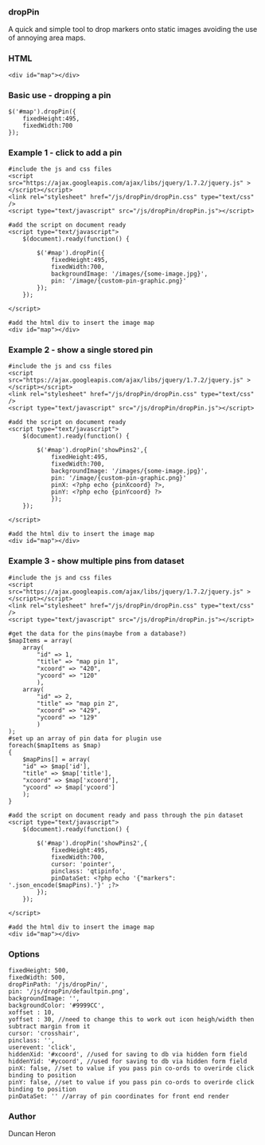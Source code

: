 ### dropPin
A quick and simple tool to drop markers onto static images avoiding the use of annoying area maps.

### HTML
    <div id="map"></div>

### Basic use - dropping a pin
    $('#map').dropPin({
        fixedHeight:495,
        fixedWidth:700
    });

### Example 1 - click to add a pin
    #include the js and css files
    <script src="https://ajax.googleapis.com/ajax/libs/jquery/1.7.2/jquery.js" ></script></script>
    <link rel="stylesheet" href="/js/dropPin/dropPin.css" type="text/css" />
    <script type="text/javascript" src="/js/dropPin/dropPin.js"></script>
    
    #add the script on document ready
    <script type="text/javascript">
    	$(document).ready(function() {
		
            $('#map').dropPin({
                fixedHeight:495,
                fixedWidth:700,
                backgroundImage: '/images/{some-image.jpg}',
                pin: '/image/{custom-pin-graphic.png}'
            });
        });
	  
    </script>
    
    #add the html div to insert the image map
    <div id="map"></div>
    
### Example 2 - show a single stored pin
    #include the js and css files
    <script src="https://ajax.googleapis.com/ajax/libs/jquery/1.7.2/jquery.js" ></script></script>
    <link rel="stylesheet" href="/js/dropPin/dropPin.css" type="text/css" />
    <script type="text/javascript" src="/js/dropPin/dropPin.js"></script>
    
    #add the script on document ready
    <script type="text/javascript">
        $(document).ready(function() {
		
            $('#map').dropPin('showPins2',{
                fixedHeight:495,
                fixedWidth:700,
                backgroundImage: '/images/{some-image.jpg}',
                pin: '/image/{custom-pin-graphic.png}'
                pinX: <?php echo {pinXcoord} ?>,
                pinY: <?php echo {pinYcoord} ?>
                });
        });
	  
    </script>
    
    #add the html div to insert the image map
    <div id="map"></div>
    
### Example 3 - show multiple pins from dataset
    #include the js and css files
    <script src="https://ajax.googleapis.com/ajax/libs/jquery/1.7.2/jquery.js" ></script></script>
    <link rel="stylesheet" href="/js/dropPin/dropPin.css" type="text/css" />
    <script type="text/javascript" src="/js/dropPin/dropPin.js"></script>
    
    #get the data for the pins(maybe from a database?)
    $mapItems = array(
        array(
            "id" => 1,
            "title" => "map pin 1",
            "xcoord" => "420",
            "ycoord" => "120"
            ),
        array(
            "id" => 2,
            "title" => "map pin 2",
            "xcoord" => "429",
            "ycoord" => "129"
            )
    );
    #set up an array of pin data for plugin use
    foreach($mapItems as $map)
    {
        $mapPins[] = array(
        "id" => $map['id'],
        "title" => $map['title'],    				
        "xcoord" => $map['xcoord'],
        "ycoord" => $map['ycoord']
        );
    }
    
    #add the script on document ready and pass through the pin dataset
    <script type="text/javascript">
        $(document).ready(function() {
		
            $('#map').dropPin('showPins2',{
                fixedHeight:495,
                fixedWidth:700,
                cursor: 'pointer',
                pinclass: 'qtipinfo',
                pinDataSet: <?php echo '{"markers": '.json_encode($mapPins).'}' ;?>
            });
        });
	  
    </script>
    
    #add the html div to insert the image map
    <div id="map"></div>

### Options
    fixedHeight: 500,
    fixedWidth: 500,
    dropPinPath: '/js/dropPin/',
    pin: '/js/dropPin/defaultpin.png',
    backgroundImage: '',
    backgroundColor: '#9999CC',
    xoffset : 10,
    yoffset : 30, //need to change this to work out icon heigh/width then subtract margin from it
    cursor: 'crosshair',
    pinclass: '',
    userevent: 'click',
    hiddenXid: '#xcoord', //used for saving to db via hidden form field
    hiddenYid: '#ycoord', //used for saving to db via hidden form field
    pinX: false, //set to value if you pass pin co-ords to overirde click binding to position
    pinY: false, //set to value if you pass pin co-ords to overirde click binding to position
    pinDataSet: '' //array of pin coordinates for front end render

### Author
Duncan Heron